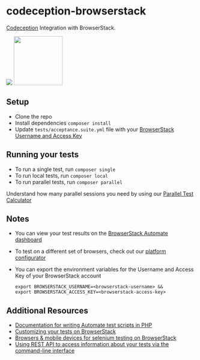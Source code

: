 # codeception-browserstack
[Codeception](http://codeception.com) Integration with BrowserStack.

<img src="https://d98b8t1nnulk5.cloudfront.net/production/images/layout/logo-header.png?1469004780"/>

<img src="http://codeception.com/images/logo.svg" width=130 height=130 />


## Setup
* Clone the repo
* Install dependencies `composer install`
* Update `tests/acceptance.suite.yml` file with your [BrowserStack Username and Access Key](https://www.browserstack.com/accounts/settings)

## Running your tests
* To run a single test, run `composer single`
* To run local tests, run `composer local`
* To run parallel tests, run `composer parallel`

 Understand how many parallel sessions you need by using our [Parallel Test Calculator](https://www.browserstack.com/automate/parallel-calculator?ref=github)

## Notes
* You can view your test results on the [BrowserStack Automate dashboard](https://www.browserstack.com/automate)
* To test on a different set of browsers, check out our [platform configurator](https://www.browserstack.com/automate/php#setting-os-and-browser)
* You can export the environment variables for the Username and Access Key of your BrowserStack account
  
  ```
  export BROWSERSTACK_USERNAME=<browserstack-username> &&
  export BROWSERSTACK_ACCESS_KEY=<browserstack-access-key>
  ```
  
## Additional Resources
* [Documentation for writing Automate test scripts in PHP](https://www.browserstack.com/automate/php)
* [Customizing your tests on BrowserStack](https://www.browserstack.com/automate/capabilities)
* [Browsers & mobile devices for selenium testing on BrowserStack](https://www.browserstack.com/list-of-browsers-and-platforms?product=automate)
* [Using REST API to access information about your tests via the command-line interface](https://www.browserstack.com/automate/rest-api)

